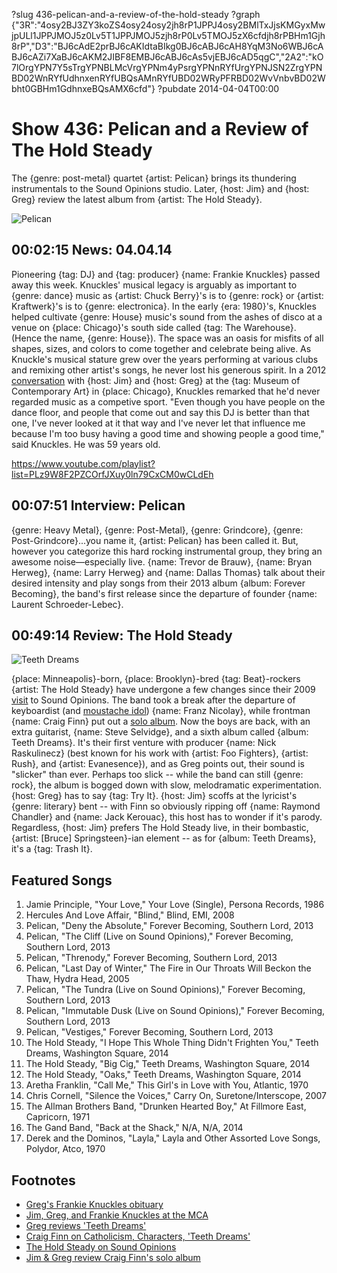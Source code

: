 ?slug 436-pelican-and-a-review-of-the-hold-steady
?graph {"3R":"4osy2BJ3ZY3koZS4osy24osy2jh8rP1JPPJ4osy2BMlTxJjsKMGyxMwjpULl1JPPJMOJ5z0Lv5T1JPPJMOJ5zjh8rP0Lv5TMOJ5zX6cfdjh8rPBHm1Gjh8rP","D3":"BJ6cAdE2prBJ6cAKIdtaBIkg0BJ6cABJ6cAH8YqM3No6WBJ6cABJ6cAZi7XaBJ6cAKM2JIBF8EMBJ6cABJ6cAs5vjEBJ6cAD5qgC","2A2":"kO7lOrgYPN7Y5sTrgYPNBLMcVrgYPNm4yPsrgYPNnRYfUrgYPNJSN2ZrgYPNBD02WnRYfUdhnxenRYfUBQsAMnRYfUBD02WRyPFRBD02WvVnbvBD02Wbht0GBHm1GdhnxeBQsAMX6cfd"}
?pubdate 2014-04-04T00:00

# Show 436: Pelican and a Review of The Hold Steady
The {genre: post-metal} quartet {artist: Pelican} brings its thundering instrumentals to the Sound Opinions studio. Later, {host: Jim} and {host: Greg} review the latest album from {artist: The Hold Steady}.

![Pelican](https://static.soundopinions.org/images/2014/pelican_web.jpg)

## 00:02:15 News: 04.04.14
Pioneering {tag: DJ} and {tag: producer} {name: Frankie Knuckles} passed away this week. Knuckles' musical legacy is arguably as important to {genre: dance} music as {artist: Chuck Berry}'s is to {genre: rock} or {artist: Kraftwerk}'s is to {genre: electronica}. In the early {era: 1980}'s, Knuckles helped cultivate {genre: House} music's sound from the ashes of disco at a venue on {place: Chicago}'s south side called {tag: The Warehouse}. (Hence the name, {genre: House}). The space was an oasis for misfits of all shapes, sizes, and colors to come together and celebrate being alive. As Knuckle's musical stature grew over the years performing at various clubs and remixing other artist's songs, he never lost his generous spirit. In a 2012 [conversation](http://www.wbez.org/story/chicago-sounds-80s-underground-incubator-97196) with {host: Jim} and {host: Greg} at the {tag: Museum of Contemporary Art} in {place: Chicago}, Knuckles remarked that he'd never regarded music as a competive sport. "Even though you have people on the dance floor, and people that come out and say this DJ is better than that one, I've never looked at it that way and I've never let that influence me because I'm too busy having a good time and showing people a good time," said Knuckles. He was 59 years old. 

https://www.youtube.com/playlist?list=PLz9W8F2PZCOrfJXuy0ln79CxCM0wCLdEh

## 00:07:51 Interview: Pelican
{genre: Heavy Metal}, {genre: Post-Metal}, {genre: Grindcore}, {genre: Post-Grindcore}...you name it, {artist: Pelican} has been called it. But, however you categorize this hard rocking instrumental group, they bring an awesome noise—especially live. {name: Trevor de Brauw}, {name: Bryan Herweg}, {name: Larry Herweg} and {name: Dallas Thomas} talk about their desired intensity and play songs from their 2013 album {album: Forever Becoming}, the band's first release since the departure of founder {name: Laurent Schroeder-Lebec}. 

## 00:49:14 Review: The Hold Steady
![Teeth Dreams](https://static.soundopinions.org/assets/436/2A20.jpg)

{place: Minneapolis}-born, {place: Brooklyn}-bred {tag: Beat}-rockers {artist: The Hold Steady} have undergone a few changes since their 2009 [visit](/show/165/) to Sound Opinions. The band took a break after the departure of keyboardist (and [moustache idol](http://www.brooklynvegan.com/img/music2/franznicolay4.jpg)) {name: Franz Nicolay}, while frontman {name: Craig Finn} put out a [solo album](/show/321/). Now the boys are back, with an extra guitarist, {name: Steve Selvidge}, and a sixth album called {album: Teeth Dreams}. It's their first venture with producer {name: Nick Raskulinecz} (best known for his work with {artist: Foo Fighters}, {artist: Rush}, and {artist: Evanesence}), and as Greg points out, their sound is "slicker" than ever. Perhaps too slick -- while the band can still {genre: rock}, the album is bogged down with slow, melodramatic experimentation. {host: Greg} has to say {tag: Try It}. {host: Jim} scoffs at the lyricist's {genre: literary} bent -- with Finn so obviously ripping off {name: Raymond Chandler} and {name: Jack Kerouac}, this host has to wonder if it's parody. Regardless, {host: Jim} prefers The Hold Steady live, in their bombastic, {artist: [Bruce] Springsteen}-ian element -- as for {album: Teeth Dreams}, it's a {tag: Trash It}.

## Featured Songs
1. Jamie Principle, "Your Love," Your Love (Single), Persona Records, 1986
1. Hercules And Love Affair, "Blind," Blind, EMI, 2008
1. Pelican, "Deny the Absolute," Forever Becoming, Southern Lord, 2013
1. Pelican, "The Cliff (Live on Sound Opinions)," Forever Becoming, Southern Lord, 2013
1. Pelican, "Threnody," Forever Becoming, Southern Lord, 2013
1. Pelican, "Last Day of Winter," The Fire in Our Throats Will Beckon the Thaw, Hydra Head, 2005
1. Pelican, "The Tundra (Live on Sound Opinions)," Forever Becoming, Southern Lord, 2013
1. Pelican, "Immutable Dusk (Live on Sound Opinions)," Forever Becoming, Southern Lord, 2013
1. Pelican, "Vestiges," Forever Becoming, Southern Lord, 2013
1. The Hold Steady, "I Hope This Whole Thing Didn't Frighten You," Teeth Dreams, Washington Square, 2014
1. The Hold Steady, "Big Cig," Teeth Dreams, Washington Square, 2014
1. The Hold Steady, "Oaks," Teeth Dreams, Washington Square, 2014
1. Aretha Franklin, "Call Me," This Girl's in Love with You, Atlantic, 1970
1. Chris Cornell, "Silence the Voices," Carry On, Suretone/Interscope, 2007
1. The Allman Brothers Band, "Drunken Hearted Boy," At Fillmore East, Capricorn, 1971
1. The Gand Band, "Back at the Shack," N/A, N/A, 2014
1. Derek and the Dominos, "Layla," Layla and Other Assorted Love Songs, Polydor, Atco, 1970


## Footnotes
- [Greg's Frankie Knuckles obituary](http://articles.chicagotribune.com/2014-04-01/entertainment/chi-frankie-knuckles-obit-20140331_1_frankie-knuckles-frederick-dunson-house-music)
- [Jim, Greg, and Frankie Knuckles at the MCA](http://www.wbez.org/story/chicago-sounds-80s-underground-incubator-97196)
- [Greg reviews 'Teeth Dreams'](http://www.chicagotribune.com/entertainment/music/turnitup/ct-hold-steady-teeth-dreams-craig-finn-review-20140321,0,3540270.column)
- [Craig Finn on Catholicism, Characters, 'Teeth Dreams'](http://www.spin.com/articles/craig-finn-the-hold-steady-teeth-dreams-interview/)
- [The Hold Steady on Sound Opinions](http://www.soundopinions.org/show/165/#theholdsteady)
- [Jim & Greg review Craig Finn's solo album](http://www.soundopinions.org/show/321/#craigfinn)
